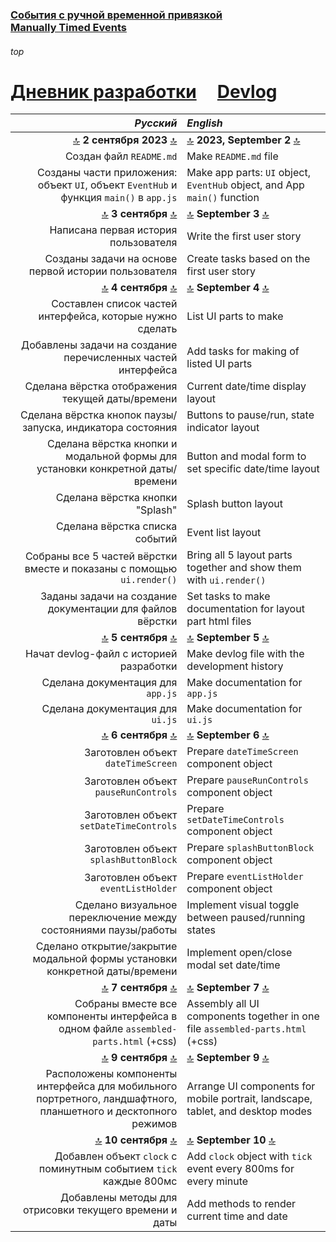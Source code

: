 ### [События с ручной временной привязкой](https://github.com/UniBreakfast/manually-timed-events) &nbsp; &nbsp; [Manually&nbsp;Timed&nbsp;Events](https://github.com/UniBreakfast/manually-timed-events)

###### top

# [Дневник разработки](https://github.com/UniBreakfast/manually-timed-events/tree/main/devlog) &nbsp; &nbsp; [Devlog](https://github.com/UniBreakfast/manually-timed-events/tree/main/devlog)

| *Русский* | *English* |
|-:|:-|
| [🔝](#top) **2 сентября 2023** [🔝](#top) | [🔝](#top) **2023, September 2** [🔝](#top) |
| Создан файл `README.md` | Make `README.md` file |
| Созданы части приложения: объект `UI`, объект `EventHub` и функция `main()` в `app.js` | Make app parts: `UI` object, `EventHub` object, and App `main()` function |
| [🔝](#top) **3 сентября** [🔝](#top) | [🔝](#top) **September 3** [🔝](#top) |
| Написана первая история пользователя | Write the first user story |
| Созданы задачи на основе первой истории пользователя | Create tasks based on the first user story |
| [🔝](#top) **4 сентября** [🔝](#top) | [🔝](#top) **September 4** [🔝](#top) |
| Составлен список частей интерфейса, которые нужно сделать | List UI parts to make |
| Добавлены задачи на создание перечисленных частей интерфейса | Add tasks for making of listed UI parts |
| Сделана вёрстка отображения текущей даты/времени | Current date/time display layout |
| Сделана вёрстка кнопок паузы/запуска, индикатора состояния | Buttons to pause/run, state indicator layout |
| Сделана вёрстка кнопки и модальной формы для установки конкретной даты/времени | Button and modal form to set specific date/time layout |
| Сделана вёрстка кнопки "Splash" | Splash button layout |
| Сделана вёрстка списка событий | Event list layout |
| Собраны все 5 частей вёрстки вместе и показаны с помощью `ui.render()` | Bring all 5 layout parts together and show them with `ui.render()` |
| Заданы задачи на создание документации для файлов вёрстки | Set tasks to make documentation for layout part html files |
| [🔝](#top) **5 сентября** [🔝](#top) | [🔝](#top) **September 5** [🔝](#top) |
| Начат devlog-файл с историей разработки | Make devlog file with the development history |
| Сделана документация для `app.js` | Make documentation for `app.js` |
| Сделана документация для `ui.js` | Make documentation for `ui.js` |
| [🔝](#top) **6 сентября** [🔝](#top) | [🔝](#top) **September 6** [🔝](#top) |
| Заготовлен объект `dateTimeScreen` | Prepare `dateTimeScreen` component object |
| Заготовлен объект `pauseRunControls` | Prepare `pauseRunControls` component object |
| Заготовлен объект `setDateTimeControls` | Prepare `setDateTimeControls` component object |
| Заготовлен объект `splashButtonBlock` | Prepare `splashButtonBlock` component object |
| Заготовлен объект `eventListHolder` | Prepare `eventListHolder` component object |
| Сделано визуальное переключение между состояниями паузы/работы | Implement visual toggle between paused/running states |
| Сделано открытие/закрытие модальной формы установки конкретной даты/времени | Implement open/close modal set date/time |
| [🔝](#top) **7 сентября** [🔝](#top) | [🔝](#top) **September 7** [🔝](#top) |
| Собраны вместе все компоненты интерфейса в одном файле `assembled-parts.html` (+css) | Assembly all UI components together in one file `assembled-parts.html` (+css) |
| [🔝](#top) **9 сентября** [🔝](#top) | [🔝](#top) **September 9** [🔝](#top) |
| Расположены компоненты интерфейса для мобильного портретного, ландшафтного, планшетного и десктопного режимов | Arrange UI components for mobile portrait, landscape, tablet, and desktop modes |
| [🔝](#top) **10 сентября** [🔝](#top) | [🔝](#top) **September 10** [🔝](#top) |
| Добавлен объект `clock` с поминутным событием `tick` каждые 800мс | Add `clock` object with `tick` event every 800ms for every minute |
| Добавлены методы для отрисовки текущего времени и даты | Add methods to render current time and date |

<!-- 
Build DateTimeScreen component object
Build pauseRunControls component object
Build setDateTimeControls component object
Build splashButtonBlock component object
Build eventListHolder component object
Make documentation for app.js
Make documentation for ui.js
Make documentation for event-hub.js
Make documentation for current-date-time.html layout
Make documentation for event-list.html layout
Make documentation for pause-run-state.html layout
Make documentation for set-date-time.html layout
Make documentation for splash-button.html layout 
-->
